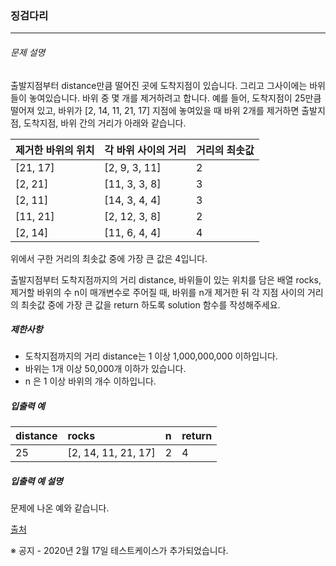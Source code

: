 ### 징검다리

***

###### 문제 설명

출발지점부터 distance만큼 떨어진 곳에 도착지점이 있습니다. 그리고 그사이에는 바위들이 놓여있습니다. 바위 중 몇 개를 제거하려고 합니다.
예를 들어, 도착지점이 25만큼 떨어져 있고, 바위가 [2, 14, 11, 21, 17] 지점에 놓여있을 때 바위 2개를 제거하면 출발지점, 도착지점, 바위 간의 거리가 아래와 같습니다.

| 제거한 바위의 위치    | 각 바위 사이의 거리 | 거리의 최솟값 |
| :---------------- | :------------- | :--------- |
| [21, 17]          | [2, 9, 3, 11]  | 2          |
| [2, 21]           | [11, 3, 3, 8]  | 3          |
| [2, 11]           | [14, 3, 4, 4]  | 3          |
| [11, 21]          | [2, 12, 3, 8]  | 2          |
| [2, 14]           | [11, 6, 4, 4]  | 4          |

위에서 구한 거리의 최솟값 중에 가장 큰 값은 4입니다.

출발지점부터 도착지점까지의 거리 distance, 바위들이 있는 위치를 담은 배열 rocks, 제거할 바위의 수 n이 매개변수로 주어질 때, 바위를 n개 제거한 뒤 각 지점 사이의 거리의 최솟값 중에 가장 큰 값을 return 하도록 solution 함수를 작성해주세요.

##### 제한사항

- 도착지점까지의 거리 distance는 1 이상 1,000,000,000 이하입니다.
- 바위는 1개 이상 50,000개 이하가 있습니다.
- n 은 1 이상 바위의 개수 이하입니다.

##### 입출력 예

| distance | rocks               | n  | return |
| :------- | :------------------ | :- | :----- |
| 25       | [2, 14, 11, 21, 17] | 2  | 4      |

##### 입출력 예 설명

문제에 나온 예와 같습니다.

[출처](https://hsin.hr/coci/archive/2012_2013/contest3_tasks.pdf)

※ 공지 - 2020년 2월 17일 테스트케이스가 추가되었습니다.